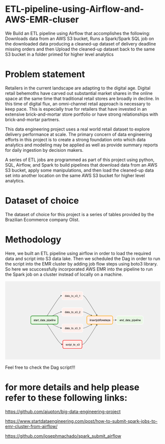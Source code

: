 # ETL-pipeline-using-Airflow-and-AWS-EMR-cluser
We Build an ETL pipeline using Airflow that accomplishes the following: Downloads data from an AWS S3 bucket, Runs a Spark/Spark SQL job on the downloaded data producing a cleaned-up dataset of delivery deadline missing orders and then Upload the cleaned-up dataset back to the same S3 bucket in a folder primed for higher level analytics

# Problem statement
Retailers in the current landscape are adapting to the digital age. Digital retail behemoths have carved out substantial market shares in the online space at the same time that traditional retail stores are broadly in decline. In this time of digital flux, an omni-channel retail approach is necessary to keep pace. This is especially true for retailers that have invested in an extensive brick-and-mortar store portfolio or have strong relationships with brick-and-mortar partners.

This data engineering project uses a real world retail dataset to explore delivery performance at scale. The primary concern of data engineering efforts in this project is to create a strong foundation onto which data analytics and modeling may be applied as well as provide summary reports for daily ingestion by decision makers.

A series of ETL jobs are programmed as part of this project using python, SQL, Airflow, and Spark to build pipelines that download data from an AWS S3 bucket, apply some manipulations, and then load the cleaned-up data set into another location on the same AWS S3 bucket for higher level analytics.


# Dataset of choice
The dataset of choice for this project is a series of tables provided by the Brazilian Ecommerce company Olist.


# Methodology
Here, we built an ETL pipeline using airflow in order to load the required data and script into S3 data lake.
Then we scheduled the Dag in order to run the script into the EMR cluster by adding job flow steps using boto3 library.
So here we scuccessfully incorporated AWS EMR into the pipeline to run the Spark job on a cluster instead of locally on a machine.

![](https://github.com/khushal2405/ETL-pipeline-using-Airflow-and-AWS-EMR/blob/main/DAG_graph.PNG)

Feel free to check the Dag script!!!
# for more details and help please refer to these following links:
https://github.com/ajupton/big-data-engineering-project

https://www.startdataengineering.com/post/how-to-submit-spark-jobs-to-emr-cluster-from-airflow/

https://github.com/josephmachado/spark_submit_airflow
